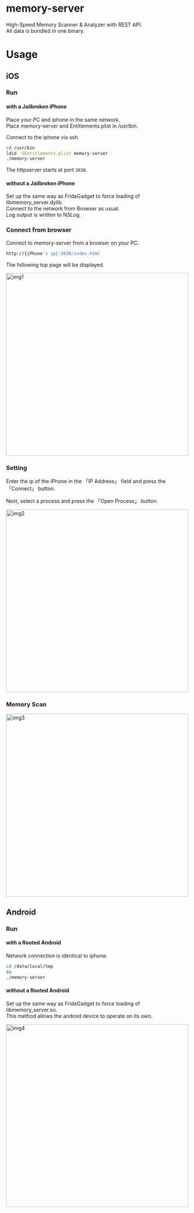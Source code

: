 # memory-server

High-Speed Memory Scanner &amp; Analyzer with REST API.  
All data is bundled in one binary.

# Usage

## iOS

### Run

#### with a Jailbroken iPhone

Place your PC and iphone in the same network.  
Place memory-server and Entitlements.plist in /usr/bin.

Connect to the iphone via ssh.

```sh
cd /usr/bin
ldid -SEntitlements.plist memory-server
./memory-server
```

The httpserver starts at port `3030`.

#### without a Jailbroken iPhone

Set up the same way as FridaGadget to force loading of libmemory_server.dylib.  
Connect to the network from Browser as usual.  
Log output is written to NSLog.

### Connect from browser

Connect to memory-server from a browser on your PC.

```sh
http://{iPhone's ip}:3030/index.html
```

The following top page will be displayed.

<img width="500" alt="img1" src="https://github.com/DoranekoSystems/memory-server/assets/96031346/01d846b5-df98-4925-9b3c-b63d66b10d89">

### Setting

Enter the ip of the iPhone in the 「IP Address」 field and press the 「Connect」 button.

Next, select a process and press the 「Open Process」 button.

<img width="500" alt="img2" src="https://github.com/DoranekoSystems/memory-server/assets/96031346/4aa7bf02-c97a-4e1b-97da-8778e6017550">

### Memory Scan

<img width="500" alt="img3" src="https://github.com/DoranekoSystems/memory-server/assets/96031346/f230d850-646f-4fd9-8ee4-4265f2e20e1a">

## Android

### Run

#### with a Rooted Android

Network connection is identical to iphone.  

```sh
cd /data/local/tmp
su
./memory-server
```

#### without a Rooted Android

Set up the same way as FridaGadget to force loading of libmemory_server.so.   
This method allows the android device to operate on its own.  

<img height="500" alt="img4" src="https://github.com/DoranekoSystems/memory-server/assets/96031346/0a629a2c-6401-4f2c-b67a-bf8b9ad3d682">

